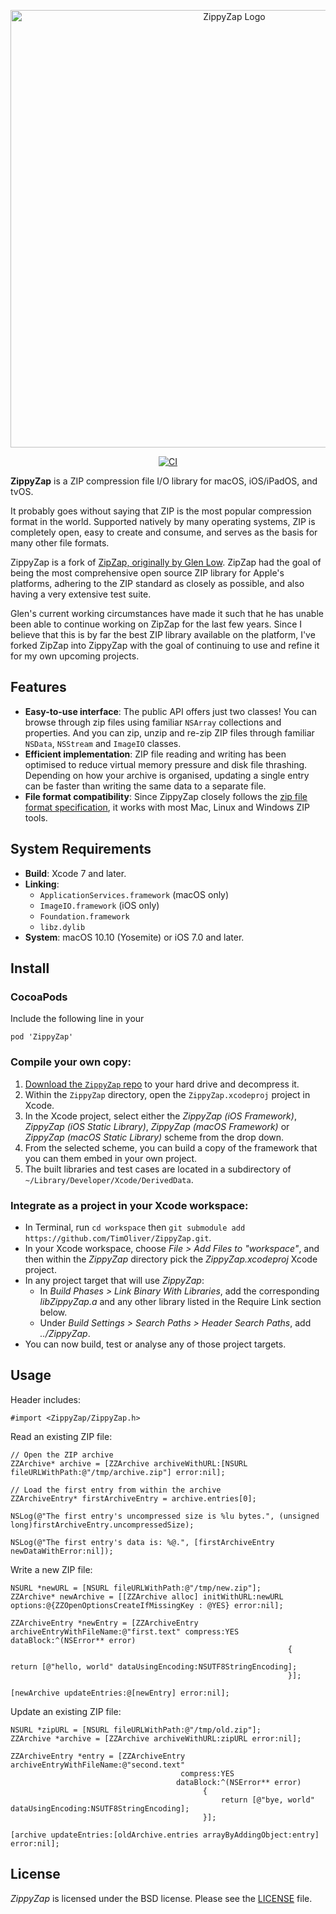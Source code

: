 <p align="center">
	<img src="https://puu.sh/FnwAo/7e6427cb67.png" width="700" align="center" alt="ZippyZap Logo" />
</p>

<p align="center">
	<a href="https://github.com/TimOliver/ZippyZap/actions?query=workflow%3ACI">
		<img src="https://github.com/TimOliver/ZippyZap/workflows/CI/badge.svg" alt="CI" />
	</a>
</p>

**ZippyZap** is a ZIP compression file I/O library for macOS, iOS/iPadOS, and tvOS.

It probably goes without saying that ZIP is the most popular compression format in the world. Supported natively by many operating systems, ZIP is completely open, easy to create and consume, and serves as the basis for many other file formats.

ZippyZap is a fork of [ZipZap, originally by Glen Low](https://github.com/pixelglow/ZipZap). ZipZap had the goal of being the most comprehensive open source ZIP library for Apple's platforms, adhering to the ZIP standard as closely as possible, and also having a very extensive test suite.

Glen's current working circumstances have made it such that he has unable been able to continue working on ZipZap for the last few years. Since I believe that this is by far the best ZIP library available on the platform, I've forked ZipZap into ZippyZap with the goal of continuing to use and refine it for my own upcoming projects.

## Features

* **Easy-to-use interface**: The public API offers just two classes! You can browse through zip files using familiar `NSArray` collections and properties. And you can zip, unzip and re-zip ZIP files through familiar `NSData`, `NSStream` and `ImageIO` classes.
* **Efficient implementation**: ZIP file reading and writing has been optimised to reduce virtual memory pressure and disk file thrashing. Depending on how your archive is organised, updating a single entry can be faster than writing the same data to a separate file.
* **File format compatibility**: Since ZippyZap closely follows the [zip file format specification](http://www.pkware.com/documents/casestudies/APPNOTE.TXT), it works with most Mac, Linux and Windows ZIP tools.

## System Requirements

* **Build**: Xcode 7 and later.
* **Linking**:
  * `ApplicationServices.framework` (macOS only)
  * `ImageIO.framework` (iOS only)
  * `Foundation.framework`
  * `libz.dylib`
* **System**: macOS 10.10 (Yosemite) or iOS 7.0 and later.

## Install

### CocoaPods

Include the following line in your

```
pod 'ZippyZap' 
```

### Compile your own copy:

1. [Download the `ZippyZap` repo](https://github.com/TimOliver/ZippyZap/archive/master.zip) to your hard drive and decompress it.
2. Within the `ZippyZap` directory, open the `ZippyZap.xcodeproj` project in Xcode.
3. In the Xcode project, select either the *ZippyZap (iOS Framework)*, *ZippyZap (iOS Static Library)*, *ZippyZap (macOS Framework)* or *ZippyZap (macOS Static Library)*  scheme from the drop down.
4. From the selected scheme, you can build a copy of the framework that you can them embed in your own project.
5. The built libraries and test cases are located in a subdirectory of `~/Library/Developer/Xcode/DerivedData`.

### Integrate as a project in your Xcode workspace:

* In Terminal, run `cd workspace` then `git submodule add https://github.com/TimOliver/ZippyZap.git`.
* In your Xcode workspace, choose *File > Add Files to "workspace"*, and then within the *ZippyZap* directory pick the *ZippyZap.xcodeproj* Xcode project.
* In any project target that will use *ZippyZap*:
  * In *Build Phases > Link Binary With Libraries*, add the corresponding *libZippyZap.a* and any other library listed in the Require Link section below.
  * Under *Build Settings > Search Paths > Header Search Paths*, add *../ZippyZap*.
* You can now build, test or analyse any of those project targets.

## Usage

Header includes:

```objc
#import <ZippyZap/ZippyZap.h>
```

Read an existing ZIP file:

```objc
// Open the ZIP archive
ZZArchive* archive = [ZZArchive archiveWithURL:[NSURL fileURLWithPath:@"/tmp/archive.zip"] error:nil];
	
// Load the first entry from within the archive
ZZArchiveEntry* firstArchiveEntry = archive.entries[0];
	
NSLog(@"The first entry's uncompressed size is %lu bytes.", (unsigned long)firstArchiveEntry.uncompressedSize);
	
NSLog(@"The first entry's data is: %@.", [firstArchiveEntry newDataWithError:nil]);
```
	
Write a new ZIP file:

```objc
NSURL *newURL = [NSURL fileURLWithPath:@"/tmp/new.zip"];
ZZArchive* newArchive = [[ZZArchive alloc] initWithURL:newURL options:@{ZZOpenOptionsCreateIfMissingKey : @YES} error:nil];

ZZArchiveEntry *newEntry = [ZZArchiveEntry archiveEntryWithFileName:@"first.text" compress:YES dataBlock:^(NSError** error)
															  {
																  return [@"hello, world" dataUsingEncoding:NSUTF8StringEncoding];
															  }];

[newArchive updateEntries:@[newEntry] error:nil];
```

Update an existing ZIP file:

```objc
NSURL *zipURL = [NSURL fileURLWithPath:@"/tmp/old.zip"];
ZZArchive *archive = [ZZArchive archiveWithURL:zipURL error:nil];

ZZArchiveEntry *entry = [ZZArchiveEntry archiveEntryWithFileName:@"second.text"
									  compress:YES
									 dataBlock:^(NSError** error)
										   {
											   return [@"bye, world" dataUsingEncoding:NSUTF8StringEncoding];
										   }];

[archive updateEntries:[oldArchive.entries arrayByAddingObject:entry] error:nil];
```

## License

*ZippyZap* is licensed under the BSD license. Please see the [LICENSE](LICENSE) file.

